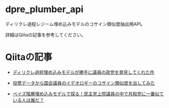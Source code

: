 # dpre_plumber_api
ディリクレ過程レジーム埋め込みモデルのコサイン類似度抽出用API。

詳細はQiitaの記事を参考してください。

# Qiitaの記事

- [ディリクレ過程埋め込みモデルが勝手に議員の政党を発見してくれた件](https://qiita.com/Gotoubun_taiwan/items/d450c05ffe7f7f818e99)

- [投票データから国会議員のイデオロギーのコサイン類似度を出してみた](https://qiita.com/Gotoubun_taiwan/items/c8198f81b94747df78dd)

- [ベイズ階層埋め込みモデルで探る！民主党上院議員の中で共和党に一番似ている人は誰だ？](https://qiita.com/Gotoubun_taiwan/items/7d761159777bca174f74)